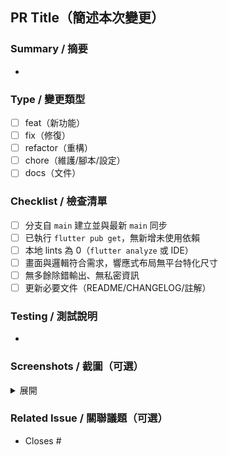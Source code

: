 ## PR Title（簡述本次變更）

### Summary / 摘要
-

### Type / 變更類型
- [ ] feat（新功能）
- [ ] fix（修復）
- [ ] refactor（重構）
- [ ] chore（維護/腳本/設定）
- [ ] docs（文件）

### Checklist / 檢查清單
- [ ] 分支自 `main` 建立並與最新 `main` 同步
- [ ] 已執行 `flutter pub get`，無新增未使用依賴
- [ ] 本地 lints 為 0（`flutter analyze` 或 IDE）
- [ ] 畫面與邏輯符合需求，響應式布局無平台特化尺寸
- [ ] 無多餘除錯輸出、無私密資訊
- [ ] 更新必要文件（README/CHANGELOG/註解）

### Testing / 測試說明
-

### Screenshots / 截圖（可選）
<details>
<summary>展開</summary>

<!-- 貼上截圖或 GIF -->

</details>

### Related Issue / 關聯議題（可選）
- Closes #

